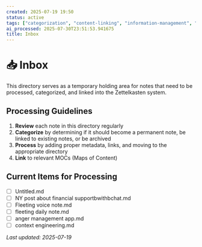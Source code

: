 ```yaml
---
created: 2025-07-19 19:50
status: active
tags: ["categorization", "content-linking", "information-management", "information-organization", "information-processing", "knowledge-management", "knowledge-organization", "link-building"]
ai_processed: 2025-07-30T23:51:53.941675
title: Inbox
---
```

# 📥 Inbox

This directory serves as a temporary holding area for notes that need to be processed, categorized, and linked into the Zettelkasten system.

## Processing Guidelines

1. **Review** each note in this directory regularly
2. **Categorize** by determining if it should become a permanent note, be linked to existing notes, or be archived
3. **Process** by adding proper metadata, links, and moving to the appropriate directory
4. **Link** to relevant MOCs (Maps of Content)

## Current Items for Processing

- [ ] Untitled.md
- [ ] NY post about financial supportbwithbchat.md
- [ ] Fleeting voice note.md
- [ ] fleeting daily note.md
- [ ] anger management app.md
- [ ] context engineering.md

*Last updated: 2025-07-19*
